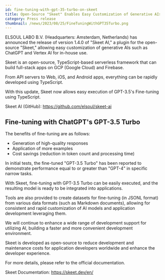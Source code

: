 ```yaml
---
id: fine-tuning-with-gpt-35-turbo-on-skeet
title: Open-Source "Skeet" Enables Easy Customization of Generative AIs like ChatGPT, Vertex AI, and Now Supports Fine-tuning with GPT-3.5
category: Press release
thumbnail: /news/2023/08/25/FineTuningWithGPT35Turbo.png
---
```


ELSOUL LABO B.V. (Headquarters: Amsterdam, Netherlands) has announced the
release of version 1.4.0 of "Skeet AI," a plugin for the open-source "Skeet,"
allowing easy customization of generative AIs such as ChatGPT and Vertex AI for
in-house use.

Skeet is an open-source, TypeScript-based serverless framework that can build
full-stack apps on GCP (Google Cloud) and Firebase.

From API servers to Web, iOS, and Android apps, everything can be rapidly
developed using TypeScript.

With this update, Skeet now allows easy execution of GPT-3.5's Fine-tuning using
TypeScript.

Skeet AI (GitHub): https://github.com/elsoul/skeet-ai

## Fine-tuning with ChatGPT's GPT-3.5 Turbo

The benefits of fine-tuning are as follows:

- Generation of high-quality responses
- Application of more examples
- Cost savings (reduction in token count and processing time)

In initial tests, the fine-tuned "GPT-3.5 Turbo" has been reported to
demonstrate performance equal to or greater than "GPT-4" in specific narrow
tasks.

With Skeet, fine-tuning with GPT-3.5 Turbo can be easily executed, and the
resulting model is ready to be integrated into applications.

Tools are also provided to create datasets for fine-tuning (in JSONL format)
from various data formats (such as Markdown documents), allowing for consistent
and rapid customization of AI models and application development leveraging
them.

We will continue to enhance a wide range of development support for utilizing
AI, building a faster and more convenient development environment.

Skeet is developed as open-source to reduce development and maintenance costs
for application developers worldwide and enhance the developer experience.

For more details, please refer to the official documentation.

Skeet Documentation: https://skeet.dev/en/
